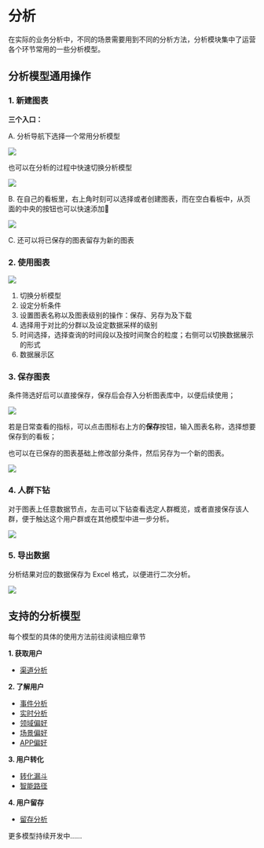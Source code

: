 # 分析

在实际的业务分析中，不同的场景需要用到不同的分析方法，分析模块集中了运营各个环节常用的一些分析模型。

## 分析模型通用操作

### 1. 新建图表

**三个入口：**

A. 分析导航下选择一个常用分析模型

![ ](https://imguserradar.analysys.cn/fangzhou/img/2018/08/201808092215060331.png)

也可以在分析的过程中快速切换分析模型

![ ](https://imguserradar.analysys.cn/fangzhou/img/2018/08/201808092218121388.jpg)

B. 在自己的看板里，右上角时刻可以选择或者创建图表，而在空白看板中，从页面的中央的按钮也可以快速添加

![ ](https://imguserradar.analysys.cn/fangzhou/img/2018/08/201808092223137517.jpg)

C. 还可以将已保存的图表留存为新的图表

### 2. 使用图表

![ ](https://imguserradar.analysys.cn/fangzhou/img/2018/08/201808092254029967.jpg)

1. 切换分析模型
2. 设定分析条件
3. 设置图表名称以及图表级别的操作：保存、另存为及下载
4. 选择用于对比的分群以及设定数据采样的级别
5. 时间选择，选择查询的时间段以及按时间聚合的粒度；右侧可以切换数据展示的形式
6. 数据展示区

### 3. 保存图表

条件筛选好后可以直接保存，保存后会存入分析图表库中，以便后续使用；

![ ](https://imguserradar.analysys.cn/fangzhou/img/2018/08/201808092147459839.png)

若是日常查看的指标，可以点击图标右上方的**保存**按钮，输入图表名称，选择想要保存到的看板；

也可以在已保存的图表基础上修改部分条件，然后另存为一个新的图表。

![ ](https://imguserradar.analysys.cn/fangzhou/img/2018/08/201808092259093950.gif)

### 4. 人群下钻

对于图表上任意数据节点，左击可以下钻查看选定人群概览，或者直接保存该人群，便于触达这个用户群或在其他模型中进一步分析。

![ ](https://imguserradar.analysys.cn/fangzhou/img/2018/08/201808092157021064.gif)

### 5. 导出数据

分析结果对应的数据保存为 Excel 格式，以便进行二次分析。

![ ](https://imguserradar.analysys.cn/fangzhou/img/2018/08/201808092158458590.png)

## 支持的分析模型

每个模型的具体的使用方法前往阅读相应章节

**1. 获取用户**

* [渠道分析](channel/)

**2. 了解用户**

* [事件分析](event.md)
* [实时分析](https://github.com/larryisthere/ark-docs/tree/03211ca894b85a2ac80a6540af9a600714d71d2c/docs/manual/analytics-realtime/README.md)
* [领域偏好](../segmentation/categorypreference.md)
* [场景偏好](../segmentation/usagepreference.md)
* [APP偏好](../segmentation/apppreference.md)

**3. 用户转化**

* [转化漏斗](funnel.md)
* [智能路径](pathfinder.md)

**4. 用户留存**

* [留存分析](retention.md)

更多模型持续开发中……

